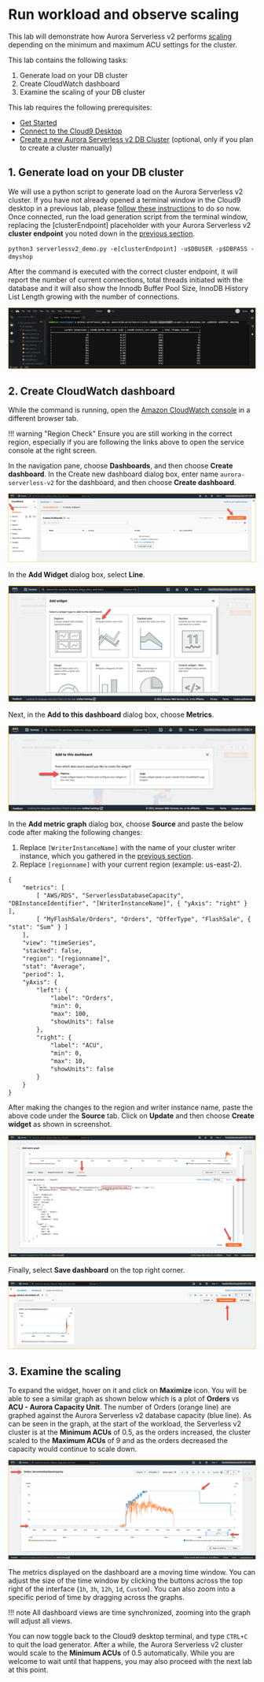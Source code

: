 # Run workload and observe scaling

This lab will demonstrate how Aurora Serverless v2 performs <a href="https://docs.aws.amazon.com/AmazonRDS/latest/AuroraUserGuide/aurora-serverless-v2.how-it-works.html#aurora-serverless-v2.how-it-works.scaling" target="_blank">scaling</a> depending on the minimum and maximum ACU settings for the cluster. 

This lab contains the following tasks:

1. Generate load on your DB cluster
2. Create CloudWatch dashboard
3. Examine the scaling of your DB cluster

This lab requires the following prerequisites:

* [Get Started](/prereqs/environment/)
* [Connect to the Cloud9 Desktop](/prereqs/connect/)
* [Create a new Aurora Serverless v2 DB Cluster](/serverlessv2/create/) (optional, only if you plan to create a cluster manually)


## 1. Generate load on your DB cluster

We will use a python script to generate load on the Aurora Serverless v2 cluster. If you have not already opened a terminal window in the Cloud9 desktop in a previous lab, please [follow these instructions](/prereqs/connect/) to do so now. Once connected, run the load generation script from the terminal window, replacing the [clusterEndpoint] placeholder with your Aurora Serverless v2 **cluster endpoint** you noted down in the [previous section](/serverlessv2/clusterdetails/). 

```
python3 serverlessv2_demo.py -e[clusterEndpoint] -u$DBUSER -p$DBPASS -dmyshop
```

After the command is executed with the correct cluster endpoint, it will report the number of current connections, total threads initiated with the database and it will also show the Innodb Buffer Pool Size, InnoDB History List Length growing with the number of connections. 

<span class="image">![Cloud 9](python-script-run.png?raw=true)</span>

## 2. Create CloudWatch dashboard 

While the command is running, open the <a href="https://console.aws.amazon.com/cloudwatch/" target="_blank">Amazon CloudWatch console</a> in a different browser tab.

!!! warning "Region Check"
    Ensure you are still working in the correct region, especially if you are following the links above to open the service console at the right screen.

In the navigation pane, choose **Dashboards**, and then choose **Create dashboard**. In the Create new dashboard dialog box, enter name `aurora-serverless-v2` for the dashboard, and then choose **Create dashboard**. 

<span class="image">![Cloudwatch dashboard](cloudwatch-create-dash.png?raw=true)</span>

In the **Add Widget** dialog box, select **Line**. 

<span class="image">![Add Widget](line-widget.png?raw=true)</span>

Next, in the **Add to this dashboard** dialog box, choose **Metrics**.

<span class="image">![Add to this dashboard](select-metrics.png?raw=true)</span>

In the **Add metric graph** dialog box, choose **Source** and paste the below code after making the following changes:

1. Replace `[WriterInstanceName]` with the name of your cluster writer instance, which you gathered in the [previous section](/serverlessv2/clusterdetails/). 
2. Replace `[regionname]` with your current region (example: us-east-2).

<!-- <span class="image">![Select source](edit-source.png?raw=true)</span> -->

<!-- <span class="image">![Writer Instance](writer-cpu-99.png?raw=true)</span> -->


    {
        "metrics": [
            [ "AWS/RDS", "ServerlessDatabaseCapacity", "DBInstanceIdentifier", "[WriterInstanceName]", { "yAxis": "right" } ],
            [ "MyFlashSale/Orders", "Orders", "OfferType", "FlashSale", { "stat": "Sum" } ]
        ],
        "view": "timeSeries",
        "stacked": false,
        "region": "[regionname]",
        "stat": "Average",
        "period": 1,
        "yAxis": {
            "left": {
                "label": "Orders",
                "min": 0,
                "max": 100,
                "showUnits": false
            },
            "right": {
                "label": "ACU",
                "min": 0,
                "max": 10,
                "showUnits": false
            }
        }
    }

After making the changes to the region and writer instance name, paste the above code under the **Source** tab. Click on **Update** and then choose **Create widget** as shown in screenshot. 

<span class="image">![Create Widget](create-widget.png?raw=true)</span>

Finally, select **Save dashboard** on the top right corner. 

<span class="image">![Save](save-dashboard.png?raw=true)</span>


## 3. Examine the scaling 

To expand the widget, hover on it and click on **Maximize** icon. You will be able to see a similar graph as shown below which is a plot of **Orders** vs **ACU - Aurora Capacity Unit**. The number of Orders (orange line) are graphed against the Aurora Serverless v2 database capacity (blue line). As can be seen in the graph, at the start of the workload, the Serverless v2 cluster is at the **Minimum ACUs** of 0.5, as the orders increased, the cluster scaled to the **Maximum ACUs** of 9 and as the orders decreased the capacity would continue to scale down. 

<span class="image">![Scaling graph](final-scaling.png?raw=true)</span>

The metrics displayed on the dashboard are a moving time window. You can adjust the size of the time window by clicking the buttons across the top right of the interface (`1h`, `3h`, `12h`, `1d`, `Custom`). You can also zoom into a specific period of time by dragging across the graphs.

!!! note
    All dashboard views are time synchronized, zooming into the graph will adjust all views.

<!---Section | Filters | Description
--- | --- | ---
**ACU** Aurora capacity unit-->

You can now toggle back to the Cloud9 desktop terminal, and type `CTRL+C` to quit the load generator. After a while, the Aurora Serverless v2 cluster would scale to the **Minimum ACUs** of 0.5 automatically. While you are welcome to wait until that happens, you may also proceed with the next lab at this point.



